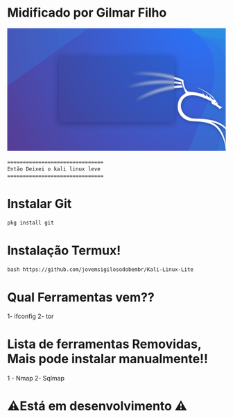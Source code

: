 # Midificado por Gilmar Filho

![Kali Linux](boot/grub/themes/kali/grub-16x9.png)
 
 
 ```
===============================
 Então Deixei o kali linux leve 
===============================
```



# Instalar Git 

```
pkg install git 
```




# Instalação Termux!


```
bash https://github.com/jovemsigilosodobembr/Kali-Linux-Lite
```


# Qual Ferramentas vem??

1- ifconfig 
2- tor 

# Lista de ferramentas Removidas, Mais pode instalar manualmente!!

1 - Nmap
2- Sqlmap


# ⚠Está em desenvolvimento ⚠


